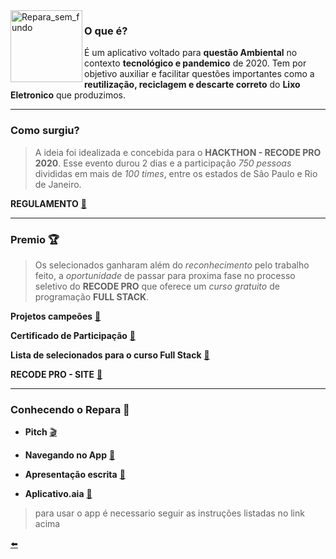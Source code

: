 <img width="115" align="left" alt="Repara_sem_fundo" src="https://user-images.githubusercontent.com/65131471/88334437-27d62700-cd08-11ea-8d8d-2726d3d745c2.png">

### O que é?
É um aplicativo voltado para **questão Ambiental** no contexto **tecnológico e pandemico** de 2020. Tem por objetivo auxiliar e facilitar questões importantes como a **reutilização, reciclagem e descarte correto** do **Lixo Eletronico** que produzimos.

---
### Como surgiu?
> A ideia foi idealizada e concebida para o **HACKTHON - RECODE PRO 2020**. Esse evento durou 2 dias e a participação *750 pessoas* divididas em mais de *100 times*, entre os estados de São Paulo e Rio de Janeiro.

**REGULAMENTO** [:scroll:](https://www.recodepro.org.br/wp-content/uploads/2020/07/Regulamento_Hackathon-Recode-Pro_2020_vfinal-1.pdf)

---
### Premio :trophy:
> Os selecionados ganharam além do *reconhecimento* pelo trabalho feito, a *oportunidade* de passar para proxima fase no processo seletivo do **RECODE PRO** que oferece um *curso gratuito* de programação **FULL STACK**.

**Projetos campeões** [:link:](https://github.com/duartecgustavo/Repara/blob/master/arquivos/Projetos-finalistas-Hackton-2020.pdf)

**Certificado de Participação** [:link:](https://github.com/duartecgustavo/Repara/blob/master/arquivos/CERTIFICADO%20HACKTHON%202020.pdf)

**Lista de selecionados para o curso Full Stack** [:link:](https://github.com/duartecgustavo/Repara/blob/master/arquivos/Lista-de-aprovados-SP-1.pdf)

**RECODE PRO - SITE** [:link:](https://www.recodepro.org.br/)

---
### Conhecendo o Repara :mag_right:

* **Pitch** [:clapper:](https://www.youtube.com/watch?v=pXaGtlmZyS8)

* **Navegando no App** [:speedboat:](https://www.youtube.com/watch?v=q7Xnd_zlObE)

* **Apresentação escrita** [:bookmark_tabs:](https://github.com/duartecgustavo/Repara/blob/master/arquivos/Repara%20PDF.pdf)

* **Aplicativo.aia** [:floppy_disk:](https://github.com/duartecgustavo/Repara/blob/master/arquivos/tuto-install-app.md)
> para usar o app é necessario seguir as instruções listadas no link acima 

[:arrow_left:](https://github.com/duartecgustavo)
